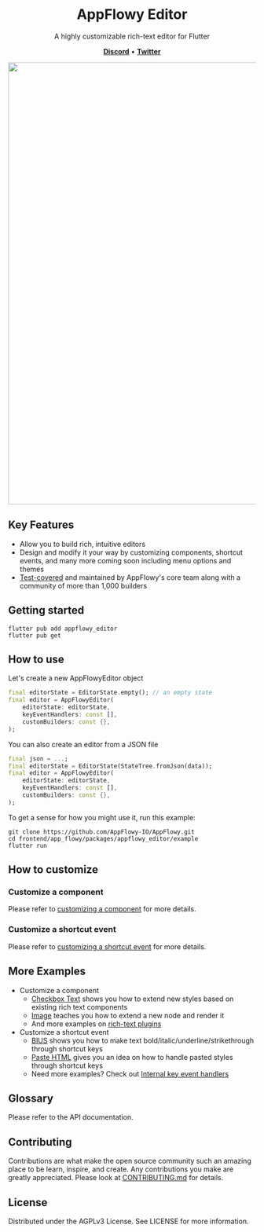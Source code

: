 <!-- 
This README describes the package. If you publish this package to pub.dev,
this README's contents appear on the landing page for your package.

For information about how to write a good package README, see the guide for
[writing package pages](https://dart.dev/guides/libraries/writing-package-pages). 

For general information about developing packages, see the Dart guide for
[creating packages](https://dart.dev/guides/libraries/create-library-packages)
and the Flutter guide for
[developing packages and plugins](https://flutter.dev/developing-packages). 
-->

<h1 align="center"><b>AppFlowy Editor</b></h1>

<p align="center">A highly customizable rich-text editor for Flutter</p>

<p align="center">
    <a href="https://discord.gg/ZCCYN4Anzq"><b>Discord</b></a> •
    <a href="https://twitter.com/appflowy"><b>Twitter</b></a>
</p>

<div align="center">
    <img src="https://i.ibb.co/HNnc1jP/appflowy-editor-example.gif" width = "900"/>
</div>

## Key Features

* Allow you to build rich, intuitive editors
* Design and modify it your way by customizing components, shortcut events, and many more coming soon including menu options and themes
* [Test-covered](https://github.com/AppFlowy-IO/AppFlowy/blob/main/frontend/app_flowy/packages/appflowy_editor/documentation/testing.md) and maintained by AppFlowy's core team along with a community of more than 1,000 builders


## Getting started

```shell
flutter pub add appflowy_editor
flutter pub get
```

## How to use

Let's create a new AppFlowyEditor object 
```dart
final editorState = EditorState.empty(); // an empty state
final editor = AppFlowyEditor(
    editorState: editorState,
    keyEventHandlers: const [],
    customBuilders: const {},
);
```

You can also create an editor from a JSON file
```dart
final json = ...;
final editorState = EditorState(StateTree.fromJson(data));
final editor = AppFlowyEditor(
    editorState: editorState,
    keyEventHandlers: const [],
    customBuilders: const {},
);
```

To get a sense for how you might use it, run this example:
```shell
git clone https://github.com/AppFlowy-IO/AppFlowy.git
cd frontend/app_flowy/packages/appflowy_editor/example
flutter run
```


## How to customize 
### Customize a component
Please refer to [customizing a component](https://github.com/AppFlowy-IO/AppFlowy/blob/main/frontend/app_flowy/packages/appflowy_editor/documentation/customizing.md#customize-a-component) for more details.


### Customize a shortcut event
Please refer to [customizing a shortcut event](https://github.com/AppFlowy-IO/AppFlowy/blob/main/frontend/app_flowy/packages/appflowy_editor/documentation/customizing.md#customize-a-shortcut-event) for more details.

## More Examples
* Customize a component
    * [Checkbox Text](https://github.com/AppFlowy-IO/AppFlowy/blob/main/frontend/app_flowy/packages/appflowy_editor/lib/src/render/rich_text/checkbox_text.dart) shows you how to extend new styles based on existing rich text components
    * [Image](https://github.com/AppFlowy-IO/AppFlowy/blob/main/frontend/app_flowy/packages/appflowy_editor/example/lib/plugin/network_image_node_widget.dart) teaches you how to extend a new node and render it
    * And more examples on [rich-text plugins](https://github.com/AppFlowy-IO/AppFlowy/blob/main/frontend/app_flowy/packages/appflowy_editor/lib/src/render/rich_text)
* Customize a shortcut event
    * [BIUS](https://github.com/AppFlowy-IO/AppFlowy/blob/main/frontend/app_flowy/packages/appflowy_editor/lib/src/service/internal_key_event_handlers/update_text_style_by_command_x_handler.dart) shows you how to make text bold/italic/underline/strikethrough through shortcut keys
    * [Paste HTML](https://github.com/AppFlowy-IO/AppFlowy/blob/main/frontend/app_flowy/packages/appflowy_editor/lib/src/service/internal_key_event_handlers/copy_paste_handler.dart) gives you an idea on how to handle pasted styles through shortcut keys
    * Need more examples? Check out [Internal key event handlers](https://github.com/AppFlowy-IO/AppFlowy/blob/main/frontend/app_flowy/packages/appflowy_editor/lib/src/service/internal_key_event_handlers)

## Glossary
Please refer to the API documentation.

## Contributing
Contributions are what make the open source community such an amazing place to be learn, inspire, and create. Any contributions you make are greatly appreciated. Please look at [CONTRIBUTING.md](https://appflowy.gitbook.io/docs/essential-documentation/contribute-to-appflowy/contributing-to-appflowy) for details.

## License
Distributed under the AGPLv3 License. See LICENSE for more information.
